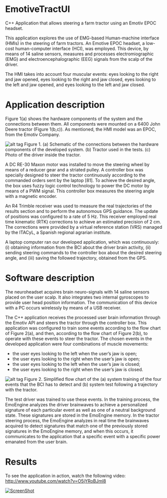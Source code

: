 EmotiveTractUI
==============

C++ Application that allows steering a farm tractor using an Emotiv EPOC headset.

This application explores the use of EMG-based Human-machine interface (HMIs) in the steering of farm tractors. An Emotive EPOC headset, a low-cost human-computer interface (HCI), was employed. This device, by means of 14 saline sensors, measures and processes electromiographic (EMG) and electroencephalographic (EEG) signals from the scalp of the driver. 

The HMI takes into account four muscular events: eyes looking to the right and jaw opened, eyes looking to the right and jaw closed, eyes looking to the left and jaw opened, and eyes looking to the left and jaw closed.

Application description
=======================

Figure 1(a) shows the hardware components of the system and the connections between them. All components were mounted on a 6400 John Deere tractor (Figure 1(b,c)). As mentioned, the HMI model was an EPOC, from the Emotiv Company.

![alt tag](https://raw.githubusercontent.com/lnicalo/EmotiveTractUI/master/figures/architecture.png)
Figure 1. (a) Schematic of the connections between the hardware components of the developed system. (b) Tractor used in the tests. (c) Photo of the driver inside the tractor.

A DC RE-30 Maxon motor was installed to move the steering wheel by means of a reducer gear and a striated pulley. A controller box was specially designed to steer the tractor continuously according to the commanded orders sent by the laptop [81]. To achieve the desired angle, the box uses fuzzy logic control technology to power the DC motor by means of a PWM signal. This controller box measures the steering angle with a magnetic encoder.

An R4 Trimble receiver was used to measure the real trajectories of the results section and to perform the autonomous GPS guidance. The update of positions was configured to a rate of 5 Hz. This receiver employed real time kinematic (RTK) corrections to achieve an estimated precision of 2 cm. The corrections were provided by a virtual reference station (VRS) managed by the ITACyL, a Spanish regional agrarian institute.

A laptop computer ran our developed application, which was continuously: (i) obtaining information from the BCI about the driver brain activity, (ii) sending steering commands to the controller box about the desired steering angle, and (iii) saving the followed trajectory, obtained from the GPS.

Software description
====================

The neuroheadset acquires brain neuro-signals with 14 saline sensors placed on the user scalp. It also integrates two internal gyroscopes to provide user head position information. The communication of this device with a PC occurs wirelessly by means of a USB receiver.

The C++ application receives the processed user brain information through the Emotiv API and steers the tractor through the controller box. This application was configured to train some events according to the flow chart of Figure 2(a), and then, according to the flow chart of Figure 2(b), to operate with these events to steer the tractor. The chosen events in the developed application were four combinations of muscle movements:

* the user eyes looking to the left when the user’s jaw is open;
* the user eyes looking to the right when the user’s jaw is open;
* the user eyes looking to the left when the user’s jaw is closed;
* the user eyes looking to the right when the user’s jaw is closed.

![alt tag](https://raw.githubusercontent.com/lnicalo/EmotiveTractUI/master/figures/flowChartTraining.png)
Figure 2. Simplified flow chart of the (a) system training of the four events that the BCI has to detect and (b) system test following a trajectory with the tractor. 

The test driver was trained to use these events. In the training process, the EmoEngine analyzes the driver brainwaves to achieve a personalized signature of each particular event as well as one of a neutral background state. These signatures are stored in the EmoEngine memory. In the tractor steering process, the EmoEngine analyzes in real time the brainwaves acquired to detect signatures that match one of the previously stored signatures in the EmoEngine memory, and when this occurs, it communicates to the application that a specific event with a specific power emanated from the user brain.

Results
======

To see the application in action, watch the following video: http://www.youtube.com/watch?v=O5jYRoBJml8

[![ScreenShot](https://raw.githubusercontent.com/lnicalo/EmotiveTractUI/master/figures/screeshotApplication.jpg)](http://www.youtube.com/watch?v=O5jYRoBJml8)
